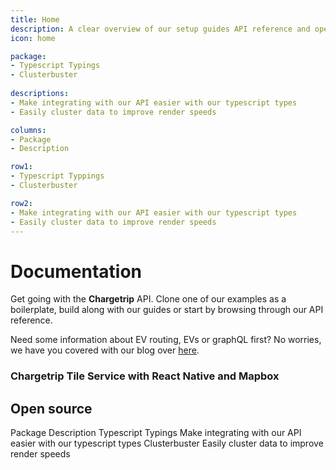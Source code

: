 ```yaml
---
title: Home
description: A clear overview of our setup guides API reference and open source projects.
icon: home

package: 
- Typescript Typings
- Clusterbuster
  
descriptions: 
- Make integrating with our API easier with our typescript types
- Easily cluster data to improve render speeds

columns:
- Package
- Description

row1:
- Typescript Typpings
- Clusterbuster

row2:
- Make integrating with our API easier with our typescript types
- Easily cluster data to improve render speeds
---
```


# Documentation

Get going with the **Chargetrip** API. Clone one of our examples as a boilerplate, build along with our guides or start by browsing through our API reference.

Need some information about EV routing, EVs or graphQL first? No worries, we have you covered with our blog over [here](https://medium.com/chargetrip).

<article-teaser-section title="Latest technology article">

<article-teaser src="/globe.svg" href="https://medium.com/chargetrip/chargetrip-tile-service-with-react-native-and-mapbox-228dae36a574">

### Chargetrip Tile Service with React Native and Mapbox

</article-teaser>

</article-teaser-section>

## Open source
<c-table>
    <c-row>
        <c-cell tag="th">Package</c-cell>
        <c-cell tag="th">Description</c-cell>
    </c-row>
    <c-row url="https://github.com/chargetrip/types">
        <c-cell font-weight="semibold">Typescript Typings</c-cell>
        <c-cell>Make integrating with our API easier with our typescript types</c-cell>
    </c-row>
    <c-row url="https://github.com/chargetrip/clusterbuster">
        <c-cell font-weight="semibold">Clusterbuster</c-cell>
        <c-cell>Easily cluster data to improve render speeds</c-cell>
    </c-row>
</c-table>

<examples title="Clone an example">
    <!-- Cars -->
    <example 
        href="https://examples.chargetrip.com/?id=car-list" 
        img="cars-example.png" 
        title="Query car list" 
        description="Quickly fetch a list of cars." 
        category="Cars">
    </example>
    <example 
        href="https://examples.chargetrip.com/?id=car-details" 
        img="cars-detail-example.png" 
        title="Query car details" 
        description="Query all the details of a specific car." 
        category="Cars">
    </example>
    <!-- Stations -->
    <example 
        href="https://examples.chargetrip.com/?id=stations-around" 
        img="stations-example.png" 
        title="Query stations" 
        description="Query the 20 closest stations and show them on a map." 
        category="Stations">
    </example>
    <example 
        href="https://examples.chargetrip.com/?id=station-details" 
        img="stations-info-example.png" 
        title="Query specific station" 
        description="Query and parse a complete set of station data" 
        category="Stations">
    </example>
    <example 
        href="https://examples.chargetrip.com/?id=stations-along-route" 
        img="alternative-stations-example.png" 
        title="Stations along the route" 
        description="Query and display alternative stations along a route" 
        category="Stations">
    </example>
    <!-- Routes -->
    <example 
        href="https://examples.chargetrip.com/?id=route" 
        img="route-example.png" 
        title="Build a route" 
        description="Query and mutate route information and plot it on a map" 
        category="Routes">
    </example>
    <example 
        href="https://examples.chargetrip.com/?id=elevation-plot" 
        img="elevation-example.png" 
        title="Elevation Plot" 
        description="Grab the elevation profile from a route and plot it on a graph" 
        category="Routes">
    </example>
    <example 
        href="https://examples.chargetrip.com/?id=alternative-routes" 
        img="alternative-routes-example.png" 
        title="Alternative routes" 
        description="Query and render alternative routes" 
        category="Routes">
    </example>
    <example 
        href="https://examples.chargetrip.com/?id=state-of-charge" 
        img="state-of-charge-example.png" 
        title="State of Charge" 
        description="Mutate the state of charge and reroute the journey" 
        category="Routes">
    </example>
    <!-- Tiles -->
    <example 
        href="https://examples.chargetrip.com/?id=tile-server" 
        img="tile-service-example.png" 
        title="Vector tile service" 
        description="Show stations on a map using our Vector Tile Server" 
        category="Tiles">
    </example>
</examples>
